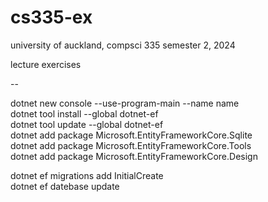 # cs335-ex

university of auckland,
compsci 335
semester 2, 2024

lecture exercises

--

dotnet new console --use-program-main --name name<br>
dotnet tool install --global dotnet-ef<br>
dotnet tool update --global dotnet-ef<br>
dotnet add package Microsoft.EntityFrameworkCore.Sqlite<br>
dotnet add package Microsoft.EntityFrameworkCore.Tools<br>
dotnet add package Microsoft.EntityFrameworkCore.Design<br>

dotnet ef migrations add InitialCreate<br>
dotnet ef datebase update<br>
